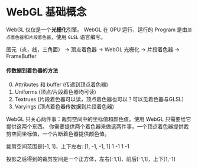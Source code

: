 # WebGL 基础概念

WebGL 仅仅是一个**光栅化**引擎。
WebGL 在 GPU 运行，运行的 Program 是由`顶点着色器`和`片段着色器`，使用 `GLSL` 语言编写。

图元（点，线，三角面） -> 顶点着色器 -> WebGL 光栅化 -> 片段着色器 -> FrameBuffer

#### 传数据到着色器的方法

0. Attributes 和 buffer (传递到顶点着色器)
1. Uniforms (顶点/片段着色器均可读)
2. Textrues (片段着色器可以读，顶点着色器也可以？可以见着色器与GLSL)
3. Varyings (顶点着色器传数据到片段着色器)

WebGL 只关心两件事：裁剪空间中的坐标值和颜色值。使用 WebGL 只需要给它提供这两个东西。
你需要提供两个着色器来做这两件事，一个顶点着色器提供裁剪空间坐标值，一个片断着色器提供颜色值。

裁剪空间范围是[-1, 1]，上下左右: [1, -1, -1, 1]
   1
-1   1
  -1

投影之后得到的裁剪空间是一个正方体，左右[-1,1]，前后[-1,1]，上下[1,-1]